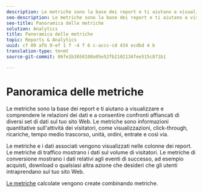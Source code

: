 ```yaml
---
description: Le metriche sono la base dei report e ti aiutano a visualizzare e comprendere le relazioni dei dati e a consentire confronti affiancati di diversi set di dati sul tuo sito Web. Le metriche sono informazioni quantitative sull'attività dei visitatori, come visualizzazioni, click-through, ricariche, tempo medio trascorso, unità, ordini, entrate e così via.
seo-description: Le metriche sono la base dei report e ti aiutano a visualizzare e comprendere le relazioni dei dati e a consentire confronti affiancati di diversi set di dati sul tuo sito Web. Le metriche sono informazioni quantitative sull'attività dei visitatori, come visualizzazioni, click-through, ricariche, tempo medio trascorso, unità, ordini, entrate e così via.
seo-title: Panoramica delle metriche
solution: Analytics
title: Panoramica delle metriche
topic: Reports & Analytics
uuid: cf 09 afb 9-ef 1 f -4 f 6 c-accc-cd 434 ecdbd 4 b
translation-type: tm+mt
source-git-commit: 86fe1b3650100a05e52fb2102134fee515c871b1

---
```



# Panoramica delle metriche

Le metriche sono la base dei report e ti aiutano a visualizzare e comprendere le relazioni dei dati e a consentire confronti affiancati di diversi set di dati sul tuo sito Web. Le metriche sono informazioni quantitative sull'attività dei visitatori, come visualizzazioni, click-through, ricariche, tempo medio trascorso, unità, ordini, entrate e così via.

Le metriche e i dati associati vengono visualizzati nelle colonne dei report. Le metriche di traffico mostrano i dati sul volume di visitatori. Le metriche di conversione mostrano i dati relativi agli eventi di successo, ad esempio acquisti, download o qualsiasi altra azione che desideri che gli utenti intraprendano sul tuo sito Web.

[Le metriche](https://marketing.adobe.com/resources/help/en_US/analytics/calcmetrics/) calcolate vengono create combinando metriche.
